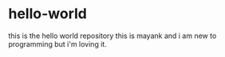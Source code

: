 # hello-world
this is the hello world repository
this is mayank and  i am new to programming but i'm loving it.
